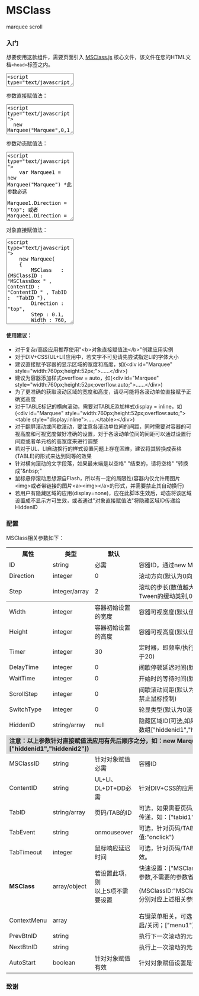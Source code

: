 # MSClass
marquee scroll

<H3>入门</H3>
<P>想要使用这款组件，需要页面引入 <A href="MSClass.js">MSClass.js</A> 核心文件，该文件在您的HTML文档<CODE>&lt;head&gt;</CODE>标签之内。</P>
<textarea rows="2" readonly>&lt;script type="text/javascript" src="/path/MSClass.js"&gt;&lt;/script&gt;</textarea>
<P>参数直接赋值法：</P><textarea rows="5" readonly>&lt;script type="text/javascript"&gt;
  new Marquee(&quot;Marquee&quot;,0,1,760,104,50,5000,3000,52)
	new Marquee(&quot;Marquee&quot;,null,null,760,104,null,5000,null,-1)
&lt;/script&gt;
</textarea>
<P>参数动态赋值法：</P><textarea rows="12" readonly>&lt;script type="text/javascript"&gt;
	var Marquee1 = new Marquee(&quot;Marquee&quot;) *此参数必选
	Marquee1.Direction = &quot;top&quot;; 或者 Marquee1.Direction = 0;
	Marquee1.Step = 1;
	Marquee1.Width = 760;
	Marquee1.Height = 52;
	Marquee1.Timer = 50;
	Marquee1.DelayTime = 5000;
	Marquee1.WaitTime = 3000;
	Marquee1.ScrollStep = 52;
	Marquee1.Start();
&lt;/script&gt;
</textarea>
<P>对象直接赋值法：</P><textarea rows="15" readonly>&lt;script type="text/javascript"&gt;
	new Marquee(
	{
		MSClass	  : {MSClassID :  &quot;MSClassBox &quot; , ContentID :  &quot;ContentID &quot; , TabID :  &quot;TabID &quot;},
		Direction : &quot;top&quot;,
		Step : 0.1,
		Width : 760,
		Height : 52,
		Timer : 50,
		DelayTime : 5000,
		WaitTime : 3000,
		ScrollStep: 52,
		AutoStart : 1
	});
	
	
	
	new Marquee(
	{
		MSClassID :  &quot;MSClassBox &quot;,
		ContentID :  &quot;ContentID &quot;,
		TabID :  &quot;TabID &quot;,
		Direction : &quot;top&quot;,
		Step : [0.5,30],
		Width : 760,
		Height : 52,
		Timer : 50,
		DelayTime : 5000,
		WaitTime : 3000,
		ScrollStep: 52,
		AutoStart : 1
	});
	
	
	new Marquee(
	{
		MSClass : [&quot;MSClassBox &quot;,&quot;ContentID &quot;,&quot;TabID &quot;],
		Direction : &quot;top&quot;,
		Step : [0.4,&quot;easeOutElastic&quot;],
		Width : 760,
		Height : 52,
		Timer : 50,
		DelayTime : 5000,
		WaitTime : 3000,
		ScrollStep: 52,
		AutoStart : 1
	});
&lt;/script&gt;
</textarea>
<H4>使用建议：</H4>
<UL>
	<LI>对于复杂/高级应用推荐使用&quot;&lt;b&gt;对象直接赋值法&lt;/b&gt;&quot;创建应用实例</LI>
	<LI>对于DIV+CSS(UL+LI)应用中，若文字不可见请先尝试指定LI的字体大小</LI>
	<LI>建议直接赋予容器的显示区域的宽度和高度，如(&lt;div id=&quot;Marquee&quot; style=&quot;width:760px;height:52px;&quot;&gt;......&lt;/div&gt;)</LI>
	<LI>建议为容器添加样式overflow = auto，如(&lt;div id=&quot;Marquee&quot; style=&quot;width:760px;height:52px;overflow:auto;&quot;&gt;......&lt;/div&gt;)</LI>
	<LI>为了更准确的获取滚动区域的宽度和高度，请尽可能将各滚动单位直接赋予正确宽高度</LI>
	<LI>对于TABLE标记的横向滚动，需要对TABLE添加样式display = inline，如(&lt;div id=&quot;Marquee&quot; style=&quot;width:760px;height:52px;overflow:auto;&quot;&gt;&lt;table style=&quot;display:inline&quot;&gt;......&lt;/table&gt;&lt;/div&gt;)</LI>
	<LI>对于翻屏滚动或间歇滚动，要注意各滚动单位间的间距，同时需要对容器的可视高度和可视宽度做好准确的设置，对于各滚动单位间的间距可以通过设置行间距或者单元格的高宽度来进行调整</LI>
	<LI>若对于UL、LI自动换行的样式设置问题上存在困难，建议将其转换成表格(TABLE)的形式来达到同等的效果</LI>
	<LI>针对横向滚动的文字段落，如果最末端是以空格&quot; &quot;结束的，请将空格&quot; &quot;转换成&quot;&amp;nbsp;&quot;</LI>
	<LI>鼠标悬停滚动思想源自Flash，所以有一定的局限性(容器内仅允许用图片&lt;img&gt;或者带链接的图片&lt;a&gt;&lt;img&gt;&lt;/a&gt;的形式，并需要禁止其自动换行)</LI>
	<LI>若用户有隐藏区域的应用(display=none)，应在此脚本生效后，动态将该区域设置成不显示方可生效，或者通过&quot;对象直接赋值法&quot;将隐藏区域ID传递给HiddenID</LI></UL>
<H3>配置</H3>
<P>MSClass相关参数如下： </P>
<TABLE width="100%">
  <THEAD>
  <TR>
    <TH>属性</TH>
    <TH>类型</TH>
    <TH>默认</TH>
    <TH>描述</TH></TR>
  <TR>
    <TD>ID</TD>
    <TD>string</TD>
    <TD>必需</TD>
    <TD>容器ID，通过new Mraquee(&quot;&quot;)第一个参数指定ID</TD></TR>
  <TR>
    <TD>Direction</TD>
    <TD>integer</TD>
    <TD>0</TD>
    <TD>滚动方向(默认为0向上滚动) 值:0上 1下 2左 3右 -1上下交替 4左右交替</TD></TR>
  <TR>
    <TD>Step</TD>
    <TD>integer/array</TD>
    <TD>2</TD>
    <TD>滚动的步长(数值越大,滚动越快,小于1切换为缓动。若为数组[0.5,20]形式，则可设置Tween的缓动类别,0.5为系数，20为缓动类别)</TD></TR></THEAD>
  <TBODY>
  <TR>
    <TD>Width</TD>
    <TD>integer</TD>
    <TD>容器初始设置的宽度</TD>
    <TD>容器可视宽度(默认值为容器初始设置的宽度)</TD></TR>
  <TR>
    <TD>Height</TD>
    <TD>integer</TD>
    <TD>容器初始设置的高度</TD>
    <TD>容器可视高度(默认值为容器初始设置的高度)</TD></TR>
  <TR>
    <TD>Timer</TD>
    <TD>integer</TD>
    <TD>30</TD>
    <TD>定时器，即频率/执行周期(默认值为30,数值越小,滚动的速度越快,1000=1秒,建议不小于20)</TD></TR>
  <TR>
    <TD>DelayTime</TD>
    <TD>integer</TD>
    <TD>0</TD>
    <TD>间歇停顿延迟时间(默认为0不停顿,1000=1秒)</TD></TR>
  <TR>
    <TD>WaitTime</TD>
    <TD>integer</TD>
    <TD>0</TD>
    <TD>开始时的等待时间(默认或0为不等待,1000=1秒)</TD></TR>
  <TR>
    <TD>ScrollStep</TD>
    <TD>integer</TD>
    <TD>0</TD>
    <TD>间歇滚动间距(默认为翻屏宽/高度,该数值为-2，DelayTime为0则为鼠标悬停控制,-1禁止鼠标控制)</TD></TR>
  <tr>
    <TD>SwitchType</TD>
    <TD>integer</TD>
    <TD>0</TD>
    <TD>轮显类型(默认为0滚动,可选值1切入,2渐显)</TD>
	</tr>
  <TR>
    <TD>HiddenID</TD>
    <TD>string/array</TD>
    <TD>null</TD>
    <TD>隐藏区域ID(可选,如果隐藏区域只有一层，可以用&quot;hiddenid&quot;的形式，如果多层，请用数组[&quot;hiddenid1&quot;,&quot;hiddenid2&quot;]的形式全包含进去)</TD></TR>
  <TR>
    <TD style="background-color: #D8D8D8" colspan="4"><STRONG>
	注意：以上参数针对直接赋值法应用有先后顺序之分，如：new 
	Marquee(&quot;Marquee&quot;,0,1,760,104,20,5000,0,0,0,[&quot;hiddenid1&quot;,&quot;hiddenid2&quot;])</STRONG></TD>
    </TR>
  <tr>
    <TD>MSClassID</TD>
    <TD>string</TD>
    <TD>针对对象赋值必需</TD>
    <TD>容器ID</TD>
	</tr>
	<tr>
    <TD>ContentID</TD>
    <TD>string</TD>
    <TD>UL+LI、DL+DT+DD必需</TD>
    <TD>针对DIV+CSS的应用，属显示容器内的内容区域ID，即实际内容容器UL或DL的ID。</TD>
	</tr>
	<tr>
    <TD>TabID</TD>
    <TD>string/array</TD>
    <TD>页码/TAB的ID</TD>
    <TD>可选，如果需要页码/TAB支持，将相关ID传递进来即可，若多个Tab应用请以数组形式传递，如：[&quot;tabid1&quot;,&quot;tabid2&quot;]。</TD>
	</tr>
	<tr>
    <TD>TabEvent</TD>
    <TD>string</TD>
    <TD>onmouseover</TD>
    <TD>可选，针对页码/TAB鼠标响应方式，默认&quot;onmouseover&quot;，鼠标划过即切换(可选值:&quot;onclick&quot;)</TD>
	</tr>
	<tr>
    <TD>TabTimeout</TD>
    <TD>integer</TD>
    <TD>鼠标响应延迟时间</TD>
    <TD>可选，针对页码/TAB鼠标响应延迟时间，鼠标响应事件(TabEvent)在设定时间后方有效。</TD>
	</tr>
	<tr>
    <TD><b>MSClass</b></TD>
    <TD>array/object</TD>
    <TD>若设置此项，则<br>
	以上5项不需要设置</TD>
    <TD>快速设置：[&quot;MSClassID&quot;,&quot;ContentID&quot;,&quot;TabID&quot;,&quot;TabEvent&quot;,200]分别对应上述相关参数,不需要的参数省略不写即可，如[&quot;MSClassID&quot;,&quot;ContentID&quot;]；<p>
	{MSClassID:&quot;MSClassID&quot;,ContentID:&quot;ContentID&quot;,TabID:&quot;TabID&quot;,TabTimeout:200}分别对应上述相关参数,不需要的参数省略不写即可。</TD>
	</tr>
	<tr>
    <TD>ContextMenu</TD>
    <TD>array</TD>
    <TD>&nbsp;</TD>
    <TD>右键菜单相关，可选 
	，默认关闭，格式:[1,[&quot;menu1&quot;],[],[&quot;menu2&quot;,&quot;fn()&quot;]]。(0/1,开启/关闭；[&quot;menu1&quot;]不可点击，[]分隔线,[&quot;menu2&quot;,&quot;fn()&quot;]可点击及点击事件)</TD>
	</tr>
	<tr>
    <TD>PrevBtnID</TD>
    <TD>string</TD>
    <TD>&nbsp;</TD>
    <TD>执行下一次滚动的元素ID，可选，针对间歇滚动有效</TD>
	</tr>
	<tr>
    <TD>NextBtnID</TD>
    <TD>string</TD>
    <TD>&nbsp;</TD>
    <TD>执行上一次滚动的元素ID，针对间歇滚动有效</TD>
	</tr>
	<tr>
    <TD>AutoStart</TD>
    <TD>boolean</TD>
    <TD>针对对象赋值有效</TD>
    <TD>针对对象赋值设置是否使应用自动执行(省去Start步骤)。可选值：0,1,true,false</TD>
	</tr>
  </TBODY></TABLE>
<H3>致谢</H3>
